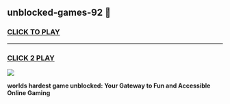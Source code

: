 
## unblocked-games-92 👋
<h3>
<a href="https://premium.freeplayer.one?title=unblocked-games-92&ref=14F">CLICK TO PLAY</a></h3>
<hr>

<h3>
<a href="https://premium.freeplayer.one?title=unblocked-games-92&ref=14F">CLICK 2 PLAY</a>
  
</h3>

<a href="https://premium.freeplayer.one?title=unblocked-games-92&ref=12F/"><img src="https://clearcache.store/games.png"></a>


**worlds hardest game unblocked: Your Gateway to Fun and Accessible Online Gaming**
